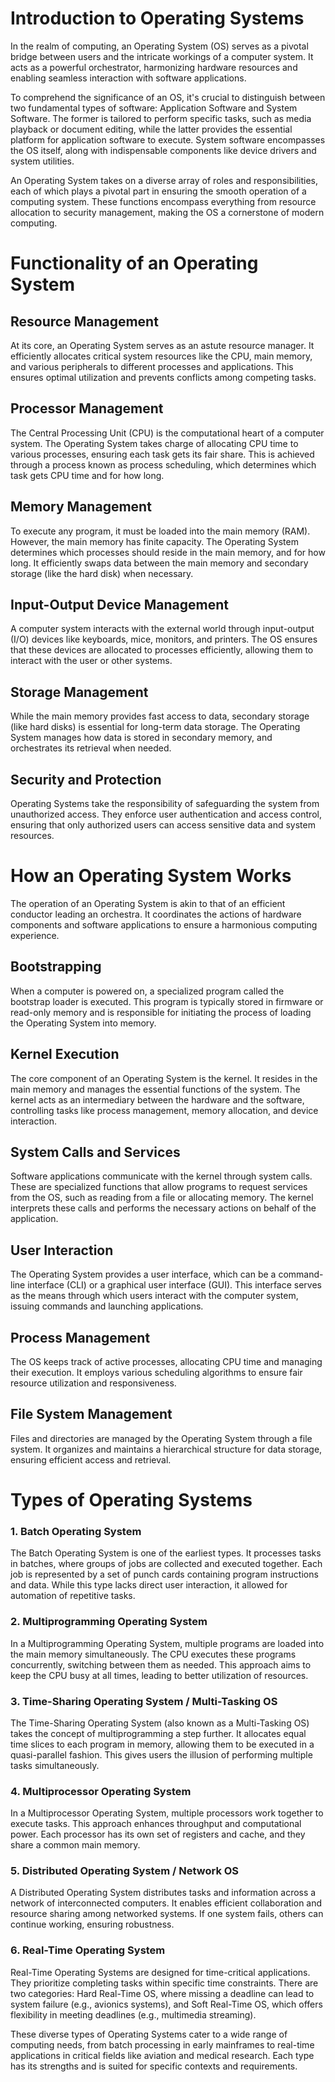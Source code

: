 

# Introduction to Operating Systems

 In the realm of computing, an Operating System (OS) serves as a pivotal bridge between users and the intricate workings of a computer system. It acts as a powerful orchestrator, harmonizing hardware resources and enabling seamless interaction with software applications.

 To comprehend the significance of an OS, it's crucial to distinguish between two fundamental types of software: Application Software and System Software. The former is tailored to perform specific tasks, such as media playback or document editing, while the latter provides the essential platform for application software to execute. System software encompasses the OS itself, along with indispensable components like device drivers and system utilities.

 

 An Operating System takes on a diverse array of roles and responsibilities, each of which plays a pivotal part in ensuring the smooth operation of a computing system. These functions encompass everything from resource allocation to security management, making the OS a cornerstone of modern computing.

# Functionality of an Operating System
## Resource Management
 At its core, an Operating System serves as an astute resource manager. It efficiently allocates critical system resources like the CPU, main memory, and various peripherals to different processes and applications. This ensures optimal utilization and prevents conflicts among competing tasks.

## Processor Management
 The Central Processing Unit (CPU) is the computational heart of a computer system. The Operating System takes charge of allocating CPU time to various processes, ensuring each task gets its fair share. This is achieved through a process known as process scheduling, which determines which task gets CPU time and for how long.

## Memory Management
 To execute any program, it must be loaded into the main memory (RAM). However, the main memory has finite capacity. The Operating System determines which processes should reside in the main memory, and for how long. It efficiently swaps data between the main memory and secondary storage (like the hard disk) when necessary.

## Input-Output Device Management
 A computer system interacts with the external world through input-output (I/O) devices like keyboards, mice, monitors, and printers. The OS ensures that these devices are allocated to processes efficiently, allowing them to interact with the user or other systems.

## Storage Management
 While the main memory provides fast access to data, secondary storage (like hard disks) is essential for long-term data storage. The Operating System manages how data is stored in secondary memory, and orchestrates its retrieval when needed.

## Security and Protection
 Operating Systems take the responsibility of safeguarding the system from unauthorized access. They enforce user authentication and access control, ensuring that only authorized users can access sensitive data and system resources.

# How an Operating System Works
 The operation of an Operating System is akin to that of an efficient conductor leading an orchestra. It coordinates the actions of hardware components and software applications to ensure a harmonious computing experience.

## Bootstrapping
 When a computer is powered on, a specialized program called the bootstrap loader is executed. This program is typically stored in firmware or read-only memory and is responsible for initiating the process of loading the Operating System into memory.

## Kernel Execution
 The core component of an Operating System is the kernel. It resides in the main memory and manages the essential functions of the system. The kernel acts as an intermediary between the hardware and the software, controlling tasks like process management, memory allocation, and device interaction.

## System Calls and Services
 Software applications communicate with the kernel through system calls. These are specialized functions that allow programs to request services from the OS, such as reading from a file or allocating memory. The kernel interprets these calls and performs the necessary actions on behalf of the application.

## User Interaction
 The Operating System provides a user interface, which can be a command-line interface (CLI) or a graphical user interface (GUI). This interface serves as the means through which users interact with the computer system, issuing commands and launching applications.

## Process Management
 The OS keeps track of active processes, allocating CPU time and managing their execution. It employs various scheduling algorithms to ensure fair resource utilization and responsiveness.

## File System Management
 Files and directories are managed by the Operating System through a file system. It organizes and maintains a hierarchical structure for data storage, ensuring efficient access and retrieval.

# Types of Operating Systems
### 1. Batch Operating System
 The Batch Operating System is one of the earliest types. It processes tasks in batches, where groups of jobs are collected and executed together. Each job is represented by a set of punch cards containing program instructions and data. While this type lacks direct user interaction, it allowed for automation of repetitive tasks.



### 2. Multiprogramming Operating System
 In a Multiprogramming Operating System, multiple programs are loaded into the main memory simultaneously. The CPU executes these programs concurrently, switching between them as needed. This approach aims to keep the CPU busy at all times, leading to better utilization of resources.



### 3. Time-Sharing Operating System / Multi-Tasking OS
 The Time-Sharing Operating System (also known as a Multi-Tasking OS) takes the concept of multiprogramming a step further. It allocates equal time slices to each program in memory, allowing them to be executed in a quasi-parallel fashion. This gives users the illusion of performing multiple tasks simultaneously.


### 4. Multiprocessor Operating System
 In a Multiprocessor Operating System, multiple processors work together to execute tasks. This approach enhances throughput and computational power. Each processor has its own set of registers and cache, and they share a common main memory.



### 5. Distributed Operating System / Network OS
 A Distributed Operating System distributes tasks and information across a network of interconnected computers. It enables efficient collaboration and resource sharing among networked systems. If one system fails, others can continue working, ensuring robustness.



### 6. Real-Time Operating System
 Real-Time Operating Systems are designed for time-critical applications. They prioritize completing tasks within specific time constraints. There are two categories: Hard Real-Time OS, where missing a deadline can lead to system failure (e.g., avionics systems), and Soft Real-Time OS, which offers flexibility in meeting deadlines (e.g., multimedia streaming).


These diverse types of Operating Systems cater to a wide range of computing needs, from batch processing in early mainframes to real-time applications in critical fields like aviation and medical research. Each type has its strengths and is suited for specific contexts and requirements.


